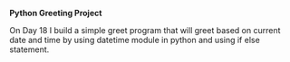 **Python Greeting Project**

On Day 18 I build a simple greet program that will greet based on current date and time by using datetime module in python and using if else statement.
